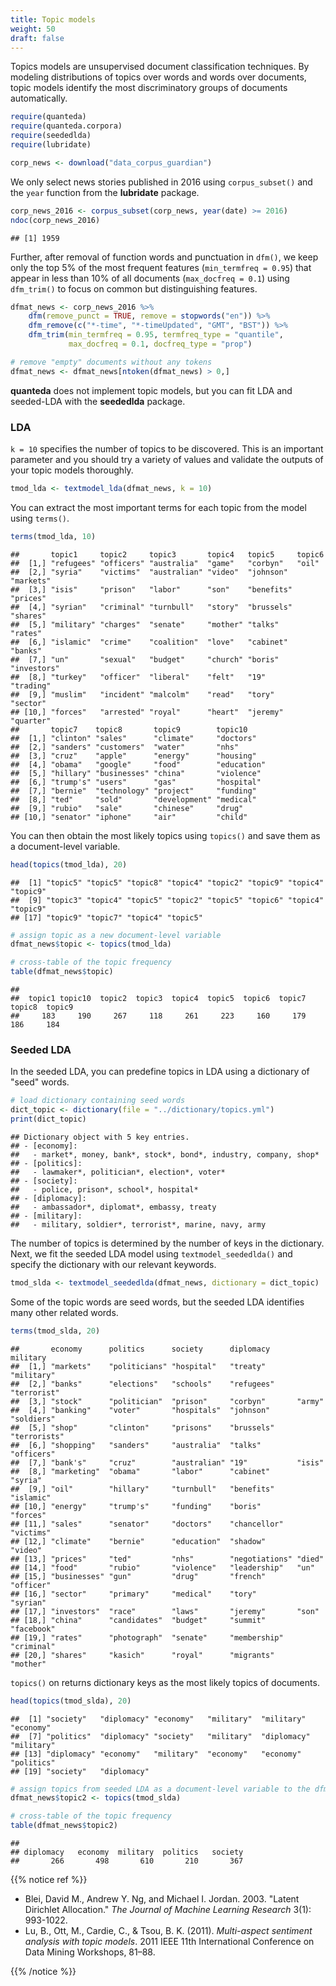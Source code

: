 ```yaml
---
title: Topic models
weight: 50
draft: false
---
```


Topics models are unsupervised document classification techniques. By modeling distributions of topics over words and words over documents, topic models identify the most discriminatory groups of documents automatically. 


```r
require(quanteda)
require(quanteda.corpora)
require(seededlda)
require(lubridate)
```


```r
corp_news <- download("data_corpus_guardian")
```



We only select news stories published in 2016 using `corpus_subset()` and the `year` function from the **lubridate** package. 


```r
corp_news_2016 <- corpus_subset(corp_news, year(date) >= 2016)
ndoc(corp_news_2016)
```

```
## [1] 1959
```

Further, after removal of function words and punctuation in `dfm()`, we keep only the top 5% of the most frequent features (`min_termfreq = 0.95`) that appear in less than 10% of all documents (`max_docfreq = 0.1`) using `dfm_trim()` to focus on common but distinguishing features.


```r
dfmat_news <- corp_news_2016 %>% 
    dfm(remove_punct = TRUE, remove = stopwords("en")) %>% 
    dfm_remove(c("*-time", "*-timeUpdated", "GMT", "BST")) %>% 
    dfm_trim(min_termfreq = 0.95, termfreq_type = "quantile", 
             max_docfreq = 0.1, docfreq_type = "prop")

# remove "empty" documents without any tokens
dfmat_news <- dfmat_news[ntoken(dfmat_news) > 0,]
```

**quanteda** does not implement topic models, but you can fit LDA and seeded-LDA with the **seededlda** package.

### LDA

`k = 10` specifies the number of topics to be discovered. This is an important parameter and you should try a variety of values and validate the outputs of your topic models thoroughly.


```r
tmod_lda <- textmodel_lda(dfmat_news, k = 10)
```

You can extract the most important terms for each topic from the model using `terms()`.


```r
terms(tmod_lda, 10)
```

```
##       topic1     topic2     topic3       topic4   topic5     topic6     
##  [1,] "refugees" "officers" "australia"  "game"   "corbyn"   "oil"      
##  [2,] "syria"    "victims"  "australian" "video"  "johnson"  "markets"  
##  [3,] "isis"     "prison"   "labor"      "son"    "benefits" "prices"   
##  [4,] "syrian"   "criminal" "turnbull"   "story"  "brussels" "shares"   
##  [5,] "military" "charges"  "senate"     "mother" "talks"    "rates"    
##  [6,] "islamic"  "crime"    "coalition"  "love"   "cabinet"  "banks"    
##  [7,] "un"       "sexual"   "budget"     "church" "boris"    "investors"
##  [8,] "turkey"   "officer"  "liberal"    "felt"   "19"       "trading"  
##  [9,] "muslim"   "incident" "malcolm"    "read"   "tory"     "sector"   
## [10,] "forces"   "arrested" "royal"      "heart"  "jeremy"   "quarter"  
##       topic7    topic8       topic9        topic10    
##  [1,] "clinton" "sales"      "climate"     "doctors"  
##  [2,] "sanders" "customers"  "water"       "nhs"      
##  [3,] "cruz"    "apple"      "energy"      "housing"  
##  [4,] "obama"   "google"     "food"        "education"
##  [5,] "hillary" "businesses" "china"       "violence" 
##  [6,] "trump's" "users"      "gas"         "hospital" 
##  [7,] "bernie"  "technology" "project"     "funding"  
##  [8,] "ted"     "sold"       "development" "medical"  
##  [9,] "rubio"   "sale"       "chinese"     "drug"     
## [10,] "senator" "iphone"     "air"         "child"
```

You can then obtain the most likely topics using `topics()` and save them as a document-level variable.


```r
head(topics(tmod_lda), 20)
```

```
##  [1] "topic5" "topic5" "topic8" "topic4" "topic2" "topic9" "topic4" "topic9"
##  [9] "topic3" "topic4" "topic5" "topic2" "topic5" "topic6" "topic4" "topic9"
## [17] "topic9" "topic7" "topic4" "topic5"
```

```r
# assign topic as a new document-level variable
dfmat_news$topic <- topics(tmod_lda)

# cross-table of the topic frequency
table(dfmat_news$topic)
```

```
## 
##  topic1 topic10  topic2  topic3  topic4  topic5  topic6  topic7  topic8  topic9 
##     183     190     267     118     261     223     160     179     186     184
```

### Seeded LDA

In the seeded LDA, you can predefine topics in LDA using a dictionary of "seed" words.


```r
# load dictionary containing seed words
dict_topic <- dictionary(file = "../dictionary/topics.yml")
print(dict_topic)
```

```
## Dictionary object with 5 key entries.
## - [economy]:
##   - market*, money, bank*, stock*, bond*, industry, company, shop*
## - [politics]:
##   - lawmaker*, politician*, election*, voter*
## - [society]:
##   - police, prison*, school*, hospital*
## - [diplomacy]:
##   - ambassador*, diplomat*, embassy, treaty
## - [military]:
##   - military, soldier*, terrorist*, marine, navy, army
```

The number of topics is determined by the number of keys in the dictionary. Next, we fit the seeded LDA model using `textmodel_seededlda()` and specify the dictionary with our relevant keywords.


```r
tmod_slda <- textmodel_seededlda(dfmat_news, dictionary = dict_topic)
```

Some of the topic words are seed words, but the seeded LDA identifies many other related words.


```r
terms(tmod_slda, 20)
```

```
##       economy      politics      society      diplomacy      military    
##  [1,] "markets"    "politicians" "hospital"   "treaty"       "military"  
##  [2,] "banks"      "elections"   "schools"    "refugees"     "terrorist" 
##  [3,] "stock"      "politician"  "prison"     "corbyn"       "army"      
##  [4,] "banking"    "voter"       "hospitals"  "johnson"      "soldiers"  
##  [5,] "shop"       "clinton"     "prisons"    "brussels"     "terrorists"
##  [6,] "shopping"   "sanders"     "australia"  "talks"        "officers"  
##  [7,] "bank's"     "cruz"        "australian" "19"           "isis"      
##  [8,] "marketing"  "obama"       "labor"      "cabinet"      "syria"     
##  [9,] "oil"        "hillary"     "turnbull"   "benefits"     "islamic"   
## [10,] "energy"     "trump's"     "funding"    "boris"        "forces"    
## [11,] "sales"      "senator"     "doctors"    "chancellor"   "victims"   
## [12,] "climate"    "bernie"      "education"  "shadow"       "video"     
## [13,] "prices"     "ted"         "nhs"        "negotiations" "died"      
## [14,] "food"       "rubio"       "violence"   "leadership"   "un"        
## [15,] "businesses" "gun"         "drug"       "french"       "officer"   
## [16,] "sector"     "primary"     "medical"    "tory"         "syrian"    
## [17,] "investors"  "race"        "laws"       "jeremy"       "son"       
## [18,] "china"      "candidates"  "budget"     "summit"       "facebook"  
## [19,] "rates"      "photograph"  "senate"     "membership"   "criminal"  
## [20,] "shares"     "kasich"      "royal"      "migrants"     "mother"
```

`topics()` on returns dictionary keys as the most likely topics of documents.


```r
head(topics(tmod_slda), 20)
```

```
##  [1] "society"   "diplomacy" "economy"   "military"  "military"  "economy"  
##  [7] "politics"  "diplomacy" "society"   "military"  "diplomacy" "military" 
## [13] "diplomacy" "economy"   "military"  "economy"   "economy"   "politics" 
## [19] "society"   "diplomacy"
```

```r
# assign topics from seeded LDA as a document-level variable to the dfm
dfmat_news$topic2 <- topics(tmod_slda)

# cross-table of the topic frequency
table(dfmat_news$topic2)
```

```
## 
## diplomacy   economy  military  politics   society 
##       266       498       610       210       367
```

{{% notice ref %}}

- Blei, David M., Andrew Y. Ng, and Michael I. Jordan. 2003. "Latent Dirichlet Allocation." _The Journal of Machine Learning Research_ 3(1): 993-1022.  
- Lu, B., Ott, M., Cardie, C., & Tsou, B. K. (2011). _Multi-aspect sentiment analysis with topic models_. 2011 IEEE 11th International Conference on Data Mining Workshops, 81–88.

{{% /notice %}}


